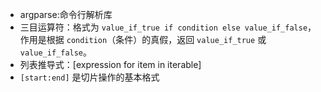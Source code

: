 - argparse:命令行解析库
- 三目运算符：格式为 `value_if_true if condition else value_if_false`，作用是根据 `condition`（条件）的真假，返回 `value_if_true` 或 `value_if_false`。
- 列表推导式：[expression for item in iterable]
- `[start:end]` 是切片操作的基本格式

